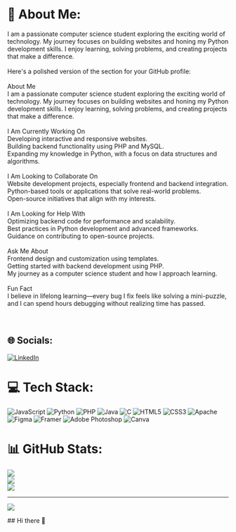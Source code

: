 # 💫 About Me:
I am a passionate computer science student exploring the exciting world of technology. My journey focuses on building websites and honing my Python development skills. I enjoy learning, solving problems, and creating projects that make a difference.<br><br>Here's a polished version of the section for your GitHub profile:<br><br>About Me<br>I am a passionate computer science student exploring the exciting world of technology. My journey focuses on building websites and honing my Python development skills. I enjoy learning, solving problems, and creating projects that make a difference.<br><br>I Am Currently Working On<br>Developing interactive and responsive websites.<br>Building backend functionality using PHP and MySQL.<br>Expanding my knowledge in Python, with a focus on data structures and algorithms.<br><br>I Am Looking to Collaborate On<br>Website development projects, especially frontend and backend integration.<br>Python-based tools or applications that solve real-world problems.<br>Open-source initiatives that align with my interests.<br><br>I Am Looking for Help With<br>Optimizing backend code for performance and scalability.<br>Best practices in Python development and advanced frameworks.<br>Guidance on contributing to open-source projects.<br><br>Ask Me About<br>Frontend design and customization using templates.<br>Getting started with backend development using PHP.<br>My journey as a computer science student and how I approach learning.<br><br>Fun Fact<br>I believe in lifelong learning—every bug I fix feels like solving a mini-puzzle, and I can spend hours debugging without realizing time has passed.<br><br><br>


## 🌐 Socials:
[![LinkedIn](https://img.shields.io/badge/LinkedIn-%230077B5.svg?logo=linkedin&logoColor=white)](https://linkedin.com/in/https://www.linkedin.com/in/yvonne-ngugi/) 

# 💻 Tech Stack:
![JavaScript](https://img.shields.io/badge/javascript-%23323330.svg?style=for-the-badge&logo=javascript&logoColor=%23F7DF1E) ![Python](https://img.shields.io/badge/python-3670A0?style=for-the-badge&logo=python&logoColor=ffdd54) ![PHP](https://img.shields.io/badge/php-%23777BB4.svg?style=for-the-badge&logo=php&logoColor=white) ![Java](https://img.shields.io/badge/java-%23ED8B00.svg?style=for-the-badge&logo=openjdk&logoColor=white) ![C](https://img.shields.io/badge/c-%2300599C.svg?style=for-the-badge&logo=c&logoColor=white) ![HTML5](https://img.shields.io/badge/html5-%23E34F26.svg?style=for-the-badge&logo=html5&logoColor=white) ![CSS3](https://img.shields.io/badge/css3-%231572B6.svg?style=for-the-badge&logo=css3&logoColor=white) ![Apache](https://img.shields.io/badge/apache-%23D42029.svg?style=for-the-badge&logo=apache&logoColor=white) ![Figma](https://img.shields.io/badge/figma-%23F24E1E.svg?style=for-the-badge&logo=figma&logoColor=white) ![Framer](https://img.shields.io/badge/Framer-black?style=for-the-badge&logo=framer&logoColor=blue) ![Adobe Photoshop](https://img.shields.io/badge/adobe%20photoshop-%2331A8FF.svg?style=for-the-badge&logo=adobe%20photoshop&logoColor=white) ![Canva](https://img.shields.io/badge/Canva-%2300C4CC.svg?style=for-the-badge&logo=Canva&logoColor=white)
# 📊 GitHub Stats:
![](https://github-readme-stats.vercel.app/api?username=Yvonne-Ngugi-Vanuel&theme=dark&hide_border=false&include_all_commits=false&count_private=false)<br/>
![](https://github-readme-streak-stats.herokuapp.com/?user=Yvonne-Ngugi-Vanuel&theme=dark&hide_border=false)<br/>
![](https://github-readme-stats.vercel.app/api/top-langs/?username=Yvonne-Ngugi-Vanuel&theme=dark&hide_border=false&include_all_commits=false&count_private=false&layout=compact)

---
[![](https://visitcount.itsvg.in/api?id=Yvonne-Ngugi-Vanuel&icon=0&color=11)](https://visitcount.itsvg.in)

<!-- Proudly created with GPRM ( https://gprm.itsvg.in ) -->## Hi there 👋

<!--
**Yvonne-Ngugi-Vanuel/Yvonne-Ngugi-Vanuel** is a ✨ _special_ ✨ repository because its `README.md` (this file) appears on your GitHub profile.

Here are some ideas to get you started:

- 🔭 I’m currently working on ...
- 🌱 I’m currently learning ...
- 👯 I’m looking to collaborate on ...
- 🤔 I’m looking for help with ...
- 💬 Ask me about ...
- 📫 How to reach me: ...
- 😄 Pronouns: ...
- ⚡ Fun fact: ...
-->
